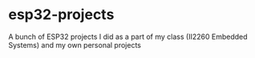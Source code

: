 # esp32-projects
A bunch of ESP32 projects I did as a part of my class (II2260 Embedded Systems) and my own personal projects
